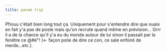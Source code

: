```yaml
---
title: panam trip
---
```


Pfiouu c'était bien long tout ça. Uniquement pour s'entendre dire que ouais en
fait y'a pas de poste mais qu'on recrute quand même en prévision... Grrr il a
de la chance qu'il y'a eu du monde autour de lui sinon il passait par la
fenêtre ce @#é"! (<\- façon polie de dire ce con, ce sale enfoiré de
merde...etc.).

